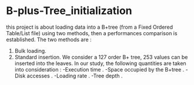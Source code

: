 # B-plus-Tree_initialization
this project is about loading data into a B+tree (from a Fixed Ordered Table/List file) using two methods, then a performances comparison is established.
The two methods are : 
1.	Bulk loading.
2.	Standard insertion.
We consider a 127 order B+ tree, 253 values can be inserted into the leaves. In our study, the following quantities are taken into consideration : 
-Execution time .
-Space occupied by the B+tree .
-Disk accesses .
-Loading rate .
-Tree depth .
